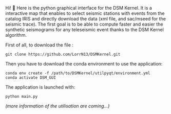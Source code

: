 Hi! 👋
Here is the python graphical interface for the DSM Kernel. It is a interactive map that enables to select seismic stations with events from the catalog IRIS and directly download the data 
(xml file, and sac/mseed for the seismic trace). The first goal is to be able to compute faster and easier the synthetic seismograms for any teleseismic event thanks to the DSM Kernel algorithm.

First of all, to download the file :
```
git clone https://github.com/LorrN13/DSMKernel.git
```
Then you have to download the conda environment to use the application:
```
conda env create -f /path/to/DSMKernel/utilpyqt/environment.yml
conda activate DSM_GUI
```
The application is launched with:
```
python main.py
```

_(more information of the utilisation are coming...)_
